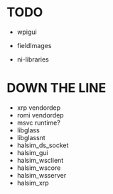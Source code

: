# TODO

- wpigui
- fieldImages

- ni-libraries

# DOWN THE LINE
- xrp vendordep
- romi vendordep
- msvc runtime?
- libglass
- libglassnt
- halsim_ds_socket
- halsim_gui
- halsim_wsclient
- halsim_wscore
- halsim_wsserver
- halsim_xrp